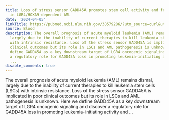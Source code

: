 ```yaml
---
title: Loss of stress sensor GADD45A promotes stem cell activity and ferroptosis resistance
  in LGR4/HOXA9-dependent AML
date: '2024-04-05'
linkTitle: https://pubmed.ncbi.nlm.nih.gov/38579286/?utm_source=curl&utm_medium=rss&utm_campaign=journals&utm_content=7603509&fc=None&ff=20240406181030&v=2.18.0.post9+e462414
source: Blood
description: The overall prognosis of acute myeloid leukemia (AML) remains dismal,
  largely due to the inability of current therapies to kill leukemia stem cells (LSCs)
  with intrinsic resistance. Loss of the stress sensor GADD45A is implicated in poor
  clinical outcomes but its role in LSCs and AML pathogenesis is unknown. Here we
  define GADD45A as a key downstream target of LGR4 oncogenic signaling and discover
  a regulatory role for GADD45A loss in promoting leukemia-initiating activity and
  ...
disable_comments: true
---
```

The overall prognosis of acute myeloid leukemia (AML) remains dismal, largely due to the inability of current therapies to kill leukemia stem cells (LSCs) with intrinsic resistance. Loss of the stress sensor GADD45A is implicated in poor clinical outcomes but its role in LSCs and AML pathogenesis is unknown. Here we define GADD45A as a key downstream target of LGR4 oncogenic signaling and discover a regulatory role for GADD45A loss in promoting leukemia-initiating activity and ...